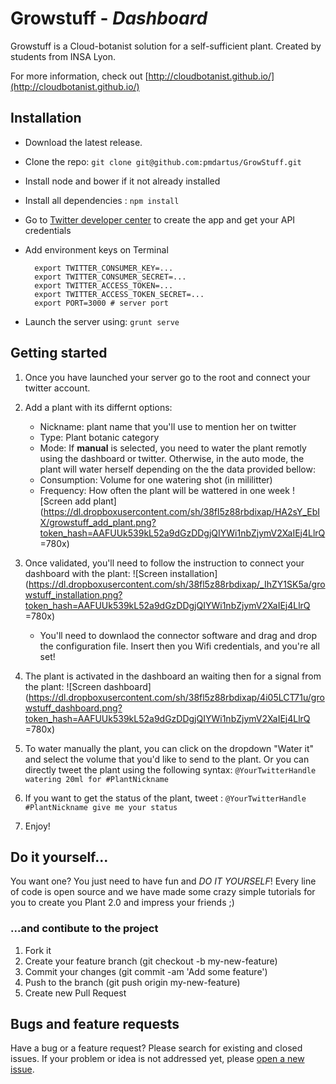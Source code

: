# Growstuff - *Dashboard*
Growstuff is a Cloud-botanist solution for a self-sufficient plant. Created by students from INSA Lyon.

For more information, check out [http://cloudbotanist.github.io/](http://cloudbotanist.github.io/)


## Installation

* Download the latest release.
* Clone the repo: `git clone git@github.com:pmdartus/GrowStuff.git`
* Install node and bower if it not already installed
* Install all dependencies : `npm install`
* Go to [Twitter developer center](https://dev.twitter.com/) to create the app and get your API credentials
* Add environment keys on Terminal

		export TWITTER_CONSUMER_KEY=...
		export TWITTER_CONSUMER_SECRET=...
		export TWITTER_ACCESS_TOKEN=...
		export TWITTER_ACCESS_TOKEN_SECRET=...
		export PORT=3000 # server port

* Launch the server using: `grunt serve`


## Getting started
1. Once you have launched your server go to the root and connect your twitter account.


2. Add a plant with its differnt options:
	* Nickname: plant name that you'll use to mention her on twitter
	* Type: Plant botanic category
	* Mode: If **manual** is selected, you need to water the plant remotly using the dashboard or twitter. Otherwise, in the auto mode, the plant will water herself depending on the the data provided bellow:
	* Consumption: Volume for one watering shot (in mililitter)
	* Frequency: How often the plant will be wattered in one week
![Screen add plant](https://dl.dropboxusercontent.com/sh/38fl5z88rbdixap/HA2sY_EbIX/growstuff_add_plant.png?token_hash=AAFUUk539kL52a9dGzDDgjQIYWi1nbZjymV2XaIEj4LlrQ =780x)

3. Once validated, you'll need to follow the instruction to connect your dashboard with the plant:
![Screen installation](https://dl.dropboxusercontent.com/sh/38fl5z88rbdixap/_IhZY1SK5a/growstuff_installation.png?token_hash=AAFUUk539kL52a9dGzDDgjQIYWi1nbZjymV2XaIEj4LlrQ =780x)	
	* You'll need to downlaod the connector software and drag and drop the configuration file. Insert then you Wifi credentials, and you're all set!
	

4. The plant is activated in the dashboard an waiting then for a signal from the plant:
![Screen dashboard](https://dl.dropboxusercontent.com/sh/38fl5z88rbdixap/4i05LCT71u/growstuff_dashboard.png?token_hash=AAFUUk539kL52a9dGzDDgjQIYWi1nbZjymV2XaIEj4LlrQ =780x)


5. To water manually the plant, you can click on the dropdown "Water it" and select the volume that you'd like to send to the plant.
Or you can directly tweet the plant using the following syntax:
`@YourTwitterHandle watering 20ml for #PlantNickname`

6. If you want to get the status of the plant, tweet : `@YourTwitterHandle #PlantNickname give me your status`

7. Enjoy!



## Do it yourself...
You want one? You just need to have fun and *DO IT YOURSELF*! Every line of code is open source and we have made some crazy simple tutorials for you to create you Plant 2.0 and impress your friends ;)

### ...and contibute to the project
1. Fork it
2. Create your feature branch (git checkout -b my-new-feature)
3. Commit your changes (git commit -am 'Add some feature')
4. Push to the branch (git push origin my-new-feature)
5. Create new Pull Request


## Bugs and feature requests
Have a bug or a feature request? Please search for existing and closed issues. If your problem or idea is not addressed yet, please [open a new issue](https://github.com/pmdartus/GrowStuff/issues/new).

